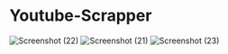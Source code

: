 # Youtube-Scrapper
![Screenshot (22)](https://github.com/user-attachments/assets/a155c9dd-5b59-4bed-b85f-2ef83c39478e)
![Screenshot (21)](https://github.com/user-attachments/assets/dd9f77c9-02b0-44b3-ab06-d49936589015)
![Screenshot (23)](https://github.com/user-attachments/assets/98778ded-906b-455a-b2c2-492e9292f3e5)
